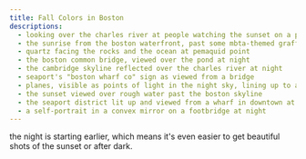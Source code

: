 ```yaml
---
title: Fall Colors in Boston
descriptions:
  - looking over the charles river at people watching the sunset on a public dock
  - the sunrise from the boston waterfront, past some mbta-themed graffiti
  - quartz facing the rocks and the ocean at pemaquid point
  - the boston common bridge, viewed over the pond at night
  - the cambridge skyline reflected over the charles river at night
  - seaport's "boston wharf co" sign as viewed from a bridge
  - planes, visible as points of light in the night sky, lining up to approach the runway
  - the sunset viewed over rough water past the boston skyline
  - the seaport district lit up and viewed from a wharf in downtown at night
  - a self-portrait in a convex mirror on a footbridge at night
---
```


the night is starting earlier, which means it's even easier to get beautiful shots of the sunset or after dark.
